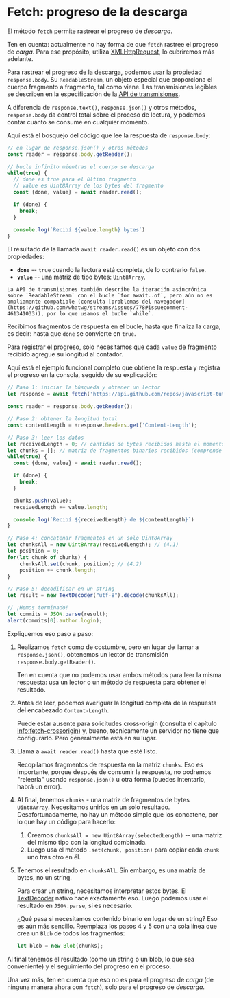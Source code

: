 
# Fetch: progreso de la descarga

El método `fetch` permite rastrear el progreso de *descarga*.

Ten en cuenta: actualmente no hay forma de que `fetch` rastree el progreso de *carga*. Para ese propósito, utiliza [XMLHttpRequest](info:xmlhttprequest), lo cubriremos más adelante.

Para rastrear el progreso de la descarga, podemos usar la propiedad `response.body`. Su `ReadableStream`, un objeto especial que proporciona el cuerpo fragmento a fragmento, tal como viene. Las transmisiones legibles se describen en la especificación de la [API de transmisiones](https://streams.spec.whatwg.org/#rs-class).

A diferencia de `response.text()`, `response.json()` y otros métodos, `response.body` da control total sobre el proceso de lectura, y podemos contar cuánto se consume en cualquier momento.

Aquí está el bosquejo del código que lee la respuesta de `response.body`:

```js
// en lugar de response.json() y otros métodos
const reader = response.body.getReader();

// bucle infinito mientras el cuerpo se descarga
while(true) {
  // done es true para el último fragmento
  // value es Uint8Array de los bytes del fragmento
  const {done, value} = await reader.read();

  if (done) {
    break;
  }

  console.log(`Recibí ${value.length} bytes`)
}
```

El resultado de la llamada `await reader.read()` es un objeto con dos propiedades:
- **`done`** -- `true` cuando la lectura está completa, de lo contrario `false`.
- **`value`** -- una matriz de tipo bytes: `Uint8Array`.

```smart
La API de transmisiones también describe la iteración asincrónica sobre `ReadableStream` con el bucle `for await..of`, pero aún no es ampliamente compatible (consulta [problemas del navegador](https://github.com/whatwg/streams/issues/778#issuecomment-461341033)), por lo que usamos el bucle `while`.
```

Recibimos fragmentos de respuesta en el bucle, hasta que finaliza la carga, es decir: hasta que `done` se convierte en `true`.

Para registrar el progreso, solo necesitamos que cada `value` de fragmento recibido agregue su longitud al contador.

Aquí está el ejemplo funcional completo que obtiene la respuesta y registra el progreso en la consola, seguido de su explicación:

```js run async
// Paso 1: iniciar la búsqueda y obtener un lector
let response = await fetch('https://api.github.com/repos/javascript-tutorial/es.javascript.info/commits?per_page=100');

const reader = response.body.getReader();

// Paso 2: obtener la longitud total
const contentLength = +response.headers.get('Content-Length');

// Paso 3: leer los datos
let receivedLength = 0; // cantidad de bytes recibidos hasta el momento
let chunks = []; // matriz de fragmentos binarios recibidos (comprende el cuerpo)
while(true) {
  const {done, value} = await reader.read();

  if (done) {
    break;
  }

  chunks.push(value);
  receivedLength += value.length;

  console.log(`Recibí ${receivedLength} de ${contentLength}`)
}

// Paso 4: concatenar fragmentos en un solo Uint8Array
let chunksAll = new Uint8Array(receivedLength); // (4.1)
let position = 0;
for(let chunk of chunks) {
	chunksAll.set(chunk, position); // (4.2)
	position += chunk.length;
}

// Paso 5: decodificar en un string
let result = new TextDecoder("utf-8").decode(chunksAll);

// ¡Hemos terminado!
let commits = JSON.parse(result);
alert(commits[0].author.login);
```

Expliquemos eso paso a paso:

1. Realizamos `fetch` como de costumbre, pero en lugar de llamar a `response.json()`, obtenemos un lector de transmisión `response.body.getReader()`.

    Ten en cuenta que no podemos usar ambos métodos para leer la misma respuesta: usa un lector o un método de respuesta para obtener el resultado.
2. Antes de leer, podemos averiguar la longitud completa de la respuesta del encabezado `Content-Length`.

    Puede estar ausente para solicitudes cross-origin (consulta el capítulo <info:fetch-crossorigin>) y, bueno, técnicamente un servidor no tiene que configurarlo. Pero generalmente está en su lugar.
3. Llama a `await reader.read()` hasta que esté listo.

    Recopilamos fragmentos de respuesta en la matriz `chunks`. Eso es importante, porque después de consumir la respuesta, no podremos "releerla" usando `response.json()` u otra forma (puedes intentarlo, habrá un error).
4. Al final, tenemos `chunks` - una matriz de fragmentos de bytes `Uint8Array`. Necesitamos unirlos en un solo resultado. Desafortunadamente, no hay un método simple que los concatene, por lo que hay un código para hacerlo:
    1. Creamos `chunksAll = new Uint8Array(selectedLength)` -- una matriz del mismo tipo con la longitud combinada.
    2. Luego usa el método `.set(chunk, position)` para copiar cada `chunk` uno tras otro en él.
5. Tenemos el resultado en `chunksAll`. Sin embargo, es una matriz de bytes, no un string.

    Para crear un string, necesitamos interpretar estos bytes. El [TextDecoder](info:text-decoder) nativo hace exactamente eso. Luego podemos usar el resultado en `JSON.parse`, si es necesario.

    ¿Qué pasa si necesitamos contenido binario en lugar de un string? Eso es aún más sencillo. Reemplaza los pasos 4 y 5 con una sola línea que crea un `Blob` de todos los fragmentos:
    ```js
    let blob = new Blob(chunks);
    ```

Al final tenemos el resultado (como un string o un blob, lo que sea conveniente) y el seguimiento del progreso en el proceso.

Una vez más, ten en cuenta que eso no es para el progreso de *carga* (de ninguna manera ahora con `fetch`), solo para el progreso de *descarga*.

